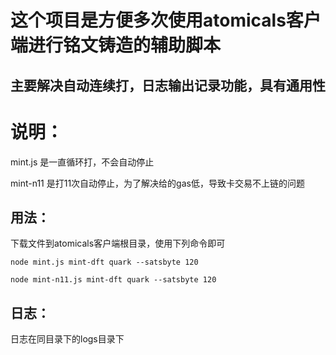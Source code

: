 # 这个项目是方便多次使用atomicals客户端进行铭文铸造的辅助脚本
## 主要解决自动连续打，日志输出记录功能，具有通用性

# 说明：

mint.js 是一直循环打，不会自动停止

mint-n11 是打11次自动停止，为了解决给的gas低，导致卡交易不上链的问题



## 用法：
下载文件到atomicals客户端根目录，使用下列命令即可
```
node mint.js mint-dft quark --satsbyte 120
```

```
node mint-n11.js mint-dft quark --satsbyte 120
```

## 日志：
日志在同目录下的logs目录下
